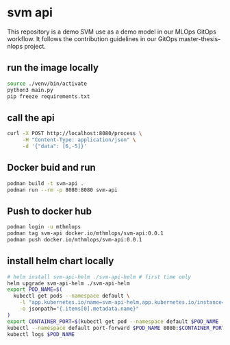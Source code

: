 # svm api
This repository is a demo SVM use as a demo model in our MLOps GitOps workflow.
It follows the contribution guidelines in our GitOps master-thesis-nlops project.

## run the image locally

```bash
source ./venv/bin/activate
python3 main.py
pip freeze requirements.txt

```

## call the api

```bash
curl -X POST http://localhost:8080/process \
     -H "Content-Type: application/json" \
     -d '{"data": [6,-5]}'
```

## Docker buid and run

```bash
podman build -t svm-api .
podman run --rm -p 8080:8080 svm-api
```

## Push to docker hub

```bash
podman login -u mthmlops
podman tag svm-api docker.io/mthmlops/svm-api:0.0.1
podman push docker.io/mthmlops/svm-api:0.0.1
```

## install helm chart locally

```bash
# helm install svm-api-helm ./svm-api-helm # first time only
helm upgrade svm-api-helm ./svm-api-helm 
export POD_NAME=$(
  kubectl get pods --namespace default \
    -l "app.kubernetes.io/name=svm-api-helm,app.kubernetes.io/instance=svm-api-local" \
    -o jsonpath="{.items[0].metadata.name}"
)
export CONTAINER_PORT=$(kubectl get pod --namespace default $POD_NAME -o jsonpath="{.spec.containers[0].ports[0].containerPort}")
kubectl --namespace default port-forward $POD_NAME 8080:$CONTAINER_PORT
kubectl logs $POD_NAME
```
